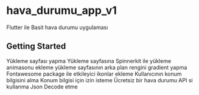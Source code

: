 # hava_durumu_app_v1

Flutter ile Basit hava durumu uygulaması

## Getting Started

Yükleme sayfası yapma
Yükleme sayfasına Spinnerkit ile yükleme animasonu ekleme
yükleme sayfasının arka plan rengini gradient yapma
Fontawesome package ile etkileyici ikonlar ekleme
Kullanıcının konum bilgisini alma
Konum bilgisi için izin isteme
Ücretsiz bir hava durumu API si kullanma
Json Decode etme
